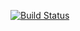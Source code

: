 [![Build Status](https://travis-ci.org/uN1ck/default-server.svg?branch=master)](https://travis-ci.org/uN1ck/default-server)